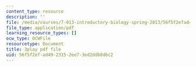 ```yaml
---
content_type: resource
description: ''
file: /media/courses/7-013-introductory-biology-spring-2013/56f5f2efad4923152ee73ed2ddb8d6c2_svahhl-J4AY.pdf
file_type: application/pdf
learning_resource_types: []
ocw_type: OCWFile
resourcetype: Document
title: 3play pdf file
uid: 56f5f2ef-ad49-2315-2ee7-3ed2ddb8d6c2
---
```

